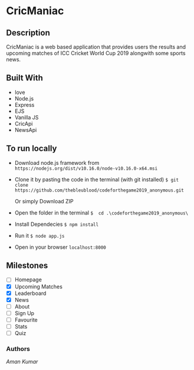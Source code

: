 # CricManiac

## Description
CricManiac is a web based application that provides users the results and upcoming matches of ICC Cricket World Cup 2019 alongwith
some sports news.

## Built With

- love
- Node.js
- Express
- EJS
- Vanilla JS
- CricApi
- NewsApi

## To run locally
- Download node.js framework from
    ``` https://nodejs.org/dist/v10.16.0/node-v10.16.0-x64.msi ```
- Clone it by pasting the code in the terminal (with git installed)
    ```$ git clone https://github.com/thebleublood/codeforthegame2019_anonymous.git ```

    Or simply Download ZIP 

- Open the folder in the terminal
    ```$  cd .\codeforthegame2019_anonymous\ ```
- Install Dependecies
    ```$ npm install ```
- Run it
    ```$ node app.js ```
- Open in your browser
    ``` localhost:8000 ``` 

## Milestones

- [ ] Homepage
- [x] Upcoming Matches
- [x] Leaderboard	
- [x] News
- [ ] About
- [ ] Sign Up
- [ ] Favourite
- [ ] Stats
- [ ] Quiz

### Authors
_Aman Kumar_
